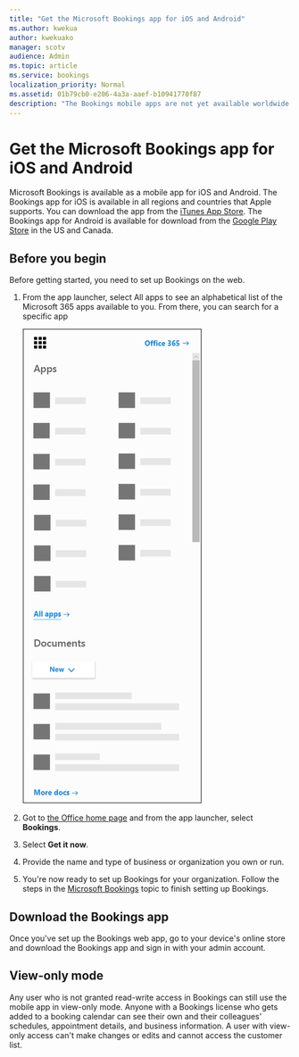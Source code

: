 ```yaml
---
title: "Get the Microsoft Bookings app for iOS and Android"
ms.author: kwekua
author: kwekuako
manager: scotv
audience: Admin
ms.topic: article
ms.service: bookings
localization_priority: Normal
ms.assetid: 01b79cb0-e206-4a3a-aaef-b10941770f87
description: "The Bookings mobile apps are not yet available worldwide. This article lists those locales where the apps are available now."
---
```


# Get the Microsoft Bookings app for iOS and Android

Microsoft Bookings is available as a mobile app for iOS and Android. The Bookings app for iOS is available in all regions and countries that Apple supports. You can download the app from the [iTunes App Store](https://apps.apple.com/app/microsoft-bookings/id1065657468). The Bookings app for Android is available for download from the [Google Play Store](https://play.google.com/store/apps/details?id=com.microsoft.exchange.bookings) in the US and Canada.

## Before you begin

Before getting started, you need to set up Bookings on the web.

1. From the app launcher, select All apps to see an alphabetical list of the Microsoft 365 apps available to you. From there, you can search for a specific app

   ![Image of app launcher](../media/bookings-all-apps-launcher.png)

2. Got to [the Office home page](https://office.com) and from the app launcher, select **Bookings**.

3. Select **Get it now**.

4. Provide the name and type of business or organization you own or run.

5. You're now ready to set up Bookings for your organization. Follow the steps in the [Microsoft Bookings](bookings-overview.md) topic to finish setting up Bookings.

## Download the Bookings app

Once you've set up the Bookings web app, go to your device's online store and download the Bookings app and sign in with your admin account.

## View-only mode

Any user who is not granted read-write access in Bookings can still use the mobile app in view-only mode. Anyone with a Bookings license who gets added to a booking calendar can see their own and their colleagues’ schedules, appointment details, and business information. A user with view-only access can't make changes or edits and cannot access the customer list.
